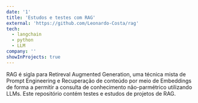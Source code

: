```yaml
---
date: '1'
title: 'Estudos e testes com RAG'
external: 'https://github.com/Leonardo-Costa/rag'
tech:
  - langchain
  - python
  - LLM
company: ''
showInProjects: true
---
```


RAG é sigla para Retireval Augmented Generation, uma técnica mista de Prompt Engineering e Recuperação de conteúdo por meio de Embeddings de forma a permitir a consulta de conhecimento não-parmétrico utilizando LLMs. Este repositório contém testes e estudos de projetos de RAG.
